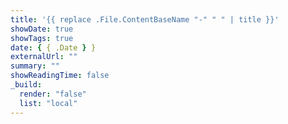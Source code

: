 ```yaml
---
title: '{{ replace .File.ContentBaseName "-" " " | title }}'
showDate: true
showTags: true
date: { { .Date } }
externalUrl: ""
summary: ""
showReadingTime: false
_build:
  render: "false"
  list: "local"
---
```

